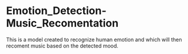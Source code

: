 # Emotion_Detection-Music_Recomentation
This is a model created to recognize human emotion and which will then recoment music based on the detected mood.
